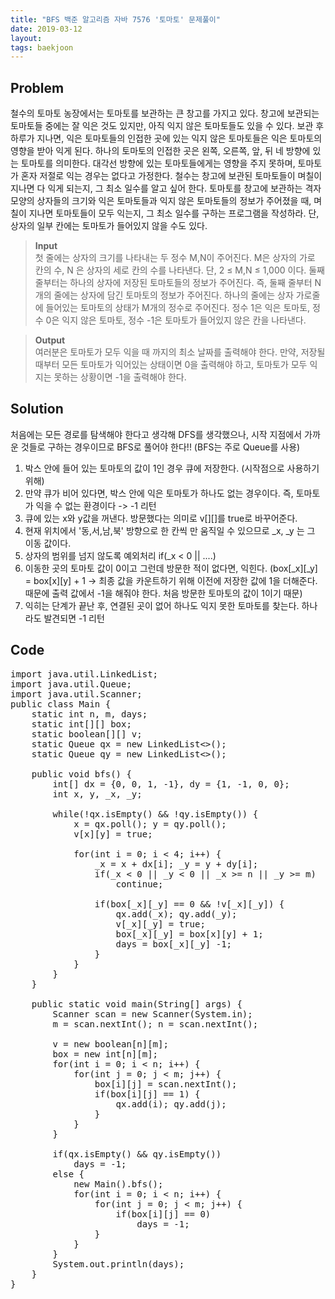 ```yaml
---
title: "BFS 백준 알고리즘 자바 7576 '토마토' 문제풀이"
date: 2019-03-12
layout:
tags: baekjoon
---
```



## Problem
철수의 토마토 농장에서는 토마토를 보관하는 큰 창고를 가지고 있다. 창고에 보관되는 토마토들 중에는 잘 익은 것도 있지만, 아직 익지 않은 토마토들도 있을 수 있다. 보관 후 하루가 지나면, 익은 토마토들의 인접한 곳에 있는 익지 않은 토마토들은 익은 토마토의 영향을 받아 익게 된다. 하나의 토마토의 인접한 곳은 왼쪽, 오른쪽, 앞, 뒤 네 방향에 있는 토마토를 의미한다. 대각선 방향에 있는 토마토들에게는 영향을 주지 못하며, 토마토가 혼자 저절로 익는 경우는 없다고 가정한다. 철수는 창고에 보관된 토마토들이 며칠이 지나면 다 익게 되는지, 그 최소 일수를 알고 싶어 한다.
토마토를 창고에 보관하는 격자 모양의 상자들의 크기와 익은 토마토들과 익지 않은 토마토들의 정보가 주어졌을 때, 며칠이 지나면 토마토들이 모두 익는지, 그 최소 일수를 구하는 프로그램을 작성하라. 단, 상자의 일부 칸에는 토마토가 들어있지 않을 수도 있다.

> <b>Input</b><br>
첫 줄에는 상자의 크기를 나타내는 두 정수 M,N이 주어진다. M은 상자의 가로 칸의 수, N 은 상자의 세로 칸의 수를 나타낸다. 단, 2 ≤ M,N ≤ 1,000 이다. 둘째 줄부터는 하나의 상자에 저장된 토마토들의 정보가 주어진다. 즉, 둘째 줄부터 N개의 줄에는 상자에 담긴 토마토의 정보가 주어진다. 하나의 줄에는 상자 가로줄에 들어있는 토마토의 상태가 M개의 정수로 주어진다. 정수 1은 익은 토마토, 정수 0은 익지 않은 토마토, 정수 -1은 토마토가 들어있지 않은 칸을 나타낸다. 

> <b>Output</b><br>
여러분은 토마토가 모두 익을 때 까지의 최소 날짜를 출력해야 한다. 만약, 저장될 때부터 모든 토마토가 익어있는 상태이면 0을 출력해야 하고, 토마토가 모두 익지는 못하는 상황이면 -1을 출력해야 한다.


## Solution
처음에는 모든 경로를 탐색해야 한다고 생각해 DFS를 생각했으나, 시작 지점에서 가까운 것들로 구하는 경우이므로 BFS로 풀어야 한다!! (BFS는 주로 Queue를 사용)
1. 박스 안에 들어 있는 토마토의 값이 1인 경우 큐에 저장한다. (시작점으로 사용하기 위해)
2. 만약 큐가 비어 있다면, 박스 안에 익은 토마토가 하나도 없는 경우이다. 즉, 토마토가 익을 수 없는 환경이다 -> -1 리턴
3. 큐에 있는 x와 y값을 꺼낸다. 방문했다는 의미로 v[][]를 true로 바꾸어준다.
4. 현재 위치에서 '동,서,남,북' 방향으로 한 칸씩 만 움직일 수 있으므로 _x, _y 는 그 이동 값이다.
5. 상자의 범위를 넘지 않도록 예외처리 if(_x < 0 || ....)
6. 이동한 곳의 토마토 값이 0이고 그런데 방문한 적이 없다면, 익힌다. (box[_x][_y] = box[x][y] + 1 -> 최종 값을 카운트하기 위해 이전에 저장한 값에 1을 더해준다. 때문에 출력 값에서 -1을 해줘야 한다. 처음 방문한 토마토의 값이 1이기 때문)
7. 익히는 단계가 끝난 후, 연결된 곳이 없어 하나도 익지 못한 토마토를 찾는다. 하나라도 발견되면 -1 리턴



## Code
<pre>
import java.util.LinkedList;
import java.util.Queue;
import java.util.Scanner;
public class Main {
	static int n, m, days;
	static int[][] box;
	static boolean[][] v;
	static Queue<Integer> qx = new LinkedList<>();
	static Queue<Integer> qy = new LinkedList<>();
	
	public void bfs() {
		int[] dx = {0, 0, 1, -1}, dy = {1, -1, 0, 0};
		int x, y, _x, _y;
		
		while(!qx.isEmpty() && !qy.isEmpty()) {
			x = qx.poll(); y = qy.poll();
			v[x][y] = true;
			
			for(int i = 0; i < 4; i++) {
				_x = x + dx[i]; _y = y + dy[i];
				if(_x < 0 || _y < 0 || _x >= n || _y >= m)
					continue;

				if(box[_x][_y] == 0 && !v[_x][_y]) {
					qx.add(_x); qy.add(_y);
					v[_x][_y] = true;
					box[_x][_y] = box[x][y] + 1;
					days = box[_x][_y] -1;
				}
			}
		}
	}
	
	public static void main(String[] args) {
		Scanner scan = new Scanner(System.in);
		m = scan.nextInt(); n = scan.nextInt();

		v = new boolean[n][m];
		box = new int[n][m];
		for(int i = 0; i < n; i++) {
			for(int j = 0; j < m; j++) {
				box[i][j] = scan.nextInt();
				if(box[i][j] == 1) {
					qx.add(i); qy.add(j);
				}
			}
		}
		
		if(qx.isEmpty() && qy.isEmpty())
			days = -1;
		else {
			new Main().bfs();
			for(int i = 0; i < n; i++) {
				for(int j = 0; j < m; j++) {
					if(box[i][j] == 0)
						days = -1;
				}
			}
		}
		System.out.println(days);	
	}
}
